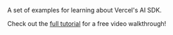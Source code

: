A set of examples for learning about Vercel's AI SDK.

Check out the [full tutorial](https://www.aihero.dev/vercel-ai-sdk-tutorial) for a free video walkthrough!
